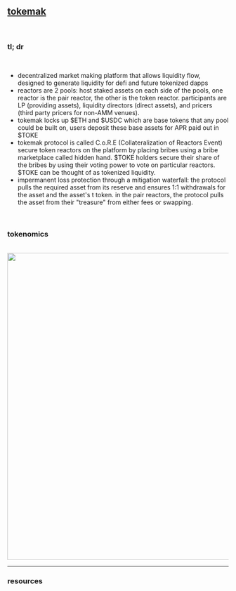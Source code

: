 ## [tokemak](https://www.tokemak.xyz/)

<br>

### tl; dr

<br>


* decentralized market making platform that allows liquidity flow, designed to generate liquidity for defi and future tokenized dapps 
* reactors are 2 pools: host staked assets on each side of the pools, one reactor is the pair reactor, the other is the token reactor. participants are LP (providing assets), liquidity directors (direct assets), and pricers (third party pricers for non-AMM venues).
* tokemak locks up $ETH and $USDC which are base tokens that any pool could be built on, users deposit these base assets for APR paid out in $TOKE
* tokemak protocol is called C.o.R.E (Collateralization of Reactors Event) secure token reactors on the platform by placing bribes using a bribe marketplace called hidden hand. $TOKE holders secure their share of the bribes by using their voting power to vote on particular reactors. $TOKE can be thought of as tokenized liquidity.
* impermanent loss protection through a mitigation waterfall: the protocol pulls the required asset from its reserve and ensures 1:1 withdrawals for the asset and the asset's t token. in the pair reactors, the protocol pulls the asset from their "treasure" from either fees or swapping. 

<br>

### tokenomics

<br>

<img width="700" src="https://user-images.githubusercontent.com/1130416/217617207-02d68dbe-c5ec-4dc7-94fc-bf11cdc6561d.png">



<br>

---

### resources
